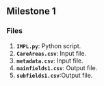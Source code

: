 ## Milestone 1

### Files

1. **`IMPL.py`**: Python script.
2. **`CareAreas.csv`**: Input file.
3. **`metadata.csv`**: Input file.
4. **`mainfields1.csv`**: Output file.
5. **`subfields1.csv`**:Output file.
